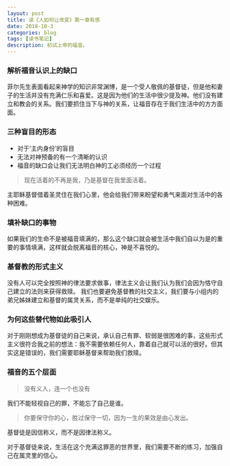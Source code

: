```yaml
---
layout: post
title: 读《人如何让改变》第一章有感
date: 2018-10-3
categories: blog
tags: [读书笔记]
description: 初试上帝的福音。
---
```

### 解析福音认识上的缺口
菲尔先生表面看起来神学的知识非常渊博，是一个受人敬佩的基督徒，但是他和妻子的生活并没有充满仁乐和喜爱。这是因为他们的生活中很少提及神。他们没有建立和教会的关系。我们要抓住当下与神的关系，让福音存在于我们生活中的方方面面。
### 三种盲目的形态
* 对于‘主内身份’的盲目
* 无法对神预备的有一个清晰的认识
* 福音的缺口会让我们无法明白神的工必须经历一个过程
>现在活着的不再是我，乃是基督在我里面活着。

主耶稣基督借着圣灵住在我们心里，他会给我们带来盼望和勇气来面对生活中的各种困难。
### 填补缺口的事物
如果我们的生命不是被福音填满的，那么这个缺口就会被生活中我们自以为是的重要的事情填满，这样就会脱离福音的核心，神是不喜悦的。
### 基督教的形式主义
没有人可以完全按照神的律法要求做事，律法主义会让我们认为我们会因为恪守自己建立的法则来获得救赎。
我们也要避免基督教的社交主义，我们要与小组内的弟兄姊妹建立和基督的属灵关系，而不是单纯的社交娱乐。
### 为何这些替代物如此吸引人
对于刚刚想成为基督徒的自己来说，承认自己有罪、软弱是很困难的事，这些形式主义很符合我之前的想法：我不需要依赖任何人，靠着自己就可以活的很好。但其实这是错误的，我们需要耶稣基督来帮助我们救赎。
### 福音的五个层面
>没有义人，连一个也没有

我们不能轻视自己的罪，不能忘了自己是谁。
>你要保守你的心，胜过保守一切，因为一生的果效是由心发出。

基督徒是因信称义，而不是因律法称义。

对于基督徒来说，生活在这个充满这罪恶的世界里，我们需要不断的练习，加强自己在属灵里的信心。







